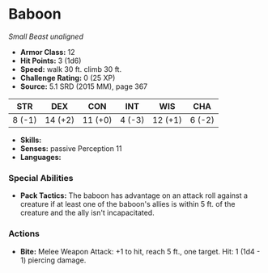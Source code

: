# Baboon

*Small* *Beast* *unaligned*

- **Armor Class:** 12
- **Hit Points:** 3 (1d6)
- **Speed:** walk 30 ft. climb 30 ft.
- **Challenge Rating:** 0 (25 XP)
- **Source:** 5.1 SRD (2015 MM), page 367

| STR | DEX | CON | INT | WIS | CHA |
| --- | --- | --- | --- | --- | --- |
| 8 (-1) | 14 (+2) | 11 (+0) | 4 (-3) | 12 (+1) | 6 (-2) |

- **Skills:** 
- **Senses:** passive Perception 11
- **Languages:** 

### Special Abilities

- **Pack Tactics:** The baboon has advantage on an attack roll against a creature if at least one of the baboon's allies is within 5 ft. of the creature and the ally isn't incapacitated.

### Actions

- **Bite:** Melee Weapon Attack: +1 to hit, reach 5 ft., one target. Hit: 1 (1d4 - 1) piercing damage.


